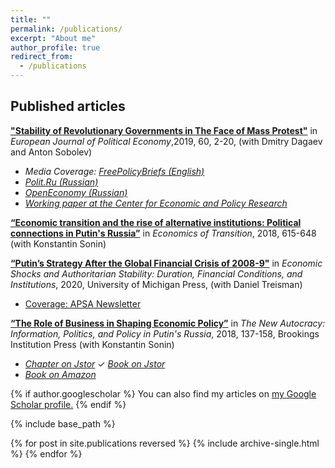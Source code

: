 ```yaml
---
title: ""
permalink: /publications/
excerpt: "About me"
author_profile: true
redirect_from: 
  - /publications
---
```

## Published articles


[**"Stability of Revolutionary Governments in The Face of Mass Protest"**](https://www.sciencedirect.com/science/article/pii/S017626801930045X?via%3Dihub) in *European Journal of Political Economy*,2019, 60, 2-20, (with Dmitry Dagaev and Anton Sobolev)

* _Media Coverage:_ [_FreePolicyBriefs (English)_](http://freepolicybriefs.org/2014/03/31/the-arab-spring-logic-of-the-ukrainian-revolution/)  
* [_Polit.Ru (Russian)_](http://polit.ru/article/2014/04/21/ukr_concept/)  
* [_OpenEconomy (Russian)_](http://opec.ru/1631858.html)
* [_Working paper at the Center for Economic and Policy Research_](http://www.cepr.org/pubs/dps/DP9787)

[**“Economic transition and the rise of alternative institutions: Political connections in Putin's Russia”**](https://onlinelibrary.wiley.com/doi/abs/10.1111/ecot.12167) in *Economics of Transition*, 2018, 615-648  (with Konstantin Sonin) 

[**“Putin’s Strategy After the Global Financial Crisis of 2008-9"**](https://www.press.umich.edu/11354771/economic_shocks_and_authoritarian_stability) in *Economic Shocks and Authoritarian Stability: Duration, Financial Conditions, and Institutions*, 2020, University of Michigan Press, (with Daniel Treisman)

* [Coverage: APSA Newsletter](https://mk0apsaconnectbvy6p6.kinstacdn.com/wp-content/uploads/sites/26/2020/06/Democracy-and-Autocracy_June-2020.pdf?fbclid=IwAR3Z_z0hXT3Mp9PWfXKvLamPrx7DBAli5wZ_jUbtBrFRQq7XruUHgVrGE3g)

[**“The Role of Business in Shaping Economic Policy”**](https://www.jstor.org/stable/pdf/10.7864/j.ctt1zkjzsh.9.pdf?refreqid=excelsior%3A6000b6d17b01177fb1a82b9f41491234) in *The New Autocracy: Information, Politics, and Policy in Putin's Russia*, 2018, 137-158, Brookings Institution Press (with Konstantin Sonin)

* [_Chapter on Jstor_](https://www.jstor.org/stable/pdf/10.7864/j.ctt1zkjzsh.9.pdf?refreqid=excelsior%3A6000b6d17b01177fb1a82b9f41491234)  ✓  [_Book on Jstor_](https://www.jstor.org/stable/10.7864/j.ctt1zkjzsh)  
* [_Book on Amazon_](https://www.amazon.com/New-Autocracy-Information-Politics-Policy-ebook/dp/B06XNXG12Z/ref=sr_1_1?ie=UTF8&qid=1519337387&sr=8-1&keywords=The+New+Autocracy%3A+Information%2C+Politics%2C+and+Policy+in+Putin%27s+Russia)





{% if author.googlescholar %}
  You can also find my articles on <u><a href="{{author.googlescholar}}">my Google Scholar profile</a>.</u>
{% endif %}

{% include base_path %}

{% for post in site.publications reversed %}
  {% include archive-single.html %}
{% endfor %}
